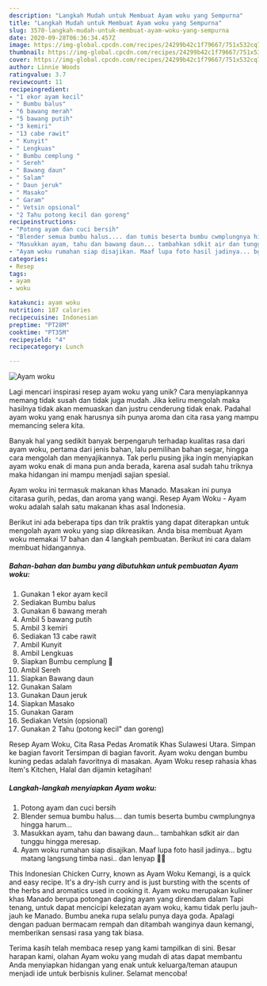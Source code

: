 ```yaml
---
description: "Langkah Mudah untuk Membuat Ayam woku yang Sempurna"
title: "Langkah Mudah untuk Membuat Ayam woku yang Sempurna"
slug: 3570-langkah-mudah-untuk-membuat-ayam-woku-yang-sempurna
date: 2020-09-28T06:36:34.457Z
image: https://img-global.cpcdn.com/recipes/24299b42c1f79667/751x532cq70/ayam-woku-foto-resep-utama.jpg
thumbnail: https://img-global.cpcdn.com/recipes/24299b42c1f79667/751x532cq70/ayam-woku-foto-resep-utama.jpg
cover: https://img-global.cpcdn.com/recipes/24299b42c1f79667/751x532cq70/ayam-woku-foto-resep-utama.jpg
author: Linnie Woods
ratingvalue: 3.7
reviewcount: 11
recipeingredient:
- "1 ekor ayam kecil"
- " Bumbu balus"
- "6 bawang merah"
- "5 bawang putih"
- "3 kemiri"
- "13 cabe rawit"
- " Kunyit"
- " Lengkuas"
- " Bumbu cemplung "
- " Sereh"
- " Bawang daun"
- " Salam"
- " Daun jeruk"
- " Masako"
- " Garam"
- " Vetsin opsional"
- "2 Tahu potong kecil dan goreng"
recipeinstructions:
- "Potong ayam dan cuci bersih"
- "Blender semua bumbu halus.... dan tumis beserta bumbu cwmplungnya hingga harum..."
- "Masukkan ayam, tahu dan bawang daun... tambahkan sdkit air dan tunggu hingga meresap."
- "Ayam woku rumahan siap disajikan. Maaf lupa foto hasil jadinya... bgtu matang langsung timba nasi.. dan lenyap 🤭🙏"
categories:
- Resep
tags:
- ayam
- woku

katakunci: ayam woku 
nutrition: 187 calories
recipecuisine: Indonesian
preptime: "PT28M"
cooktime: "PT35M"
recipeyield: "4"
recipecategory: Lunch

---
```



![Ayam woku](https://img-global.cpcdn.com/recipes/24299b42c1f79667/751x532cq70/ayam-woku-foto-resep-utama.jpg)

Lagi mencari inspirasi resep ayam woku yang unik? Cara menyiapkannya memang tidak susah dan tidak juga mudah. Jika keliru mengolah maka hasilnya tidak akan memuaskan dan justru cenderung tidak enak. Padahal ayam woku yang enak harusnya sih punya aroma dan cita rasa yang mampu memancing selera kita.

Banyak hal yang sedikit banyak berpengaruh terhadap kualitas rasa dari ayam woku, pertama dari jenis bahan, lalu pemilihan bahan segar, hingga cara mengolah dan menyajikannya. Tak perlu pusing jika ingin menyiapkan ayam woku enak di mana pun anda berada, karena asal sudah tahu triknya maka hidangan ini mampu menjadi sajian spesial.

Ayam woku ini termasuk makanan khas Manado. Masakan ini punya citarasa gurih, pedas, dan aroma yang wangi. Resep Ayam Woku - Ayam woku adalah salah satu makanan khas asal Indonesia.


Berikut ini ada beberapa tips dan trik praktis yang dapat diterapkan untuk mengolah ayam woku yang siap dikreasikan. Anda bisa membuat Ayam woku memakai 17 bahan dan 4 langkah pembuatan. Berikut ini cara dalam membuat hidangannya.

<!--inarticleads1-->

##### Bahan-bahan dan bumbu yang dibutuhkan untuk pembuatan Ayam woku:

1. Gunakan 1 ekor ayam kecil
1. Sediakan  Bumbu balus
1. Gunakan 6 bawang merah
1. Ambil 5 bawang putih
1. Ambil 3 kemiri
1. Sediakan 13 cabe rawit
1. Ambil  Kunyit
1. Ambil  Lengkuas
1. Siapkan  Bumbu cemplung 🤭
1. Ambil  Sereh
1. Siapkan  Bawang daun
1. Gunakan  Salam
1. Gunakan  Daun jeruk
1. Siapkan  Masako
1. Gunakan  Garam
1. Sediakan  Vetsin (opsional)
1. Gunakan 2 Tahu (potong kecil&#34; dan goreng)


Resep Ayam Woku, Cita Rasa Pedas Aromatik Khas Sulawesi Utara. Simpan ke bagian favorit Tersimpan di bagian favorit. Ayam woku dengan bumbu kuning pedas adalah favoritnya di masakan. Ayam Woku resep rahasia khas Item&#39;s Kitchen, Halal dan dijamin ketagihan! 

<!--inarticleads2-->

##### Langkah-langkah menyiapkan Ayam woku:

1. Potong ayam dan cuci bersih
1. Blender semua bumbu halus.... dan tumis beserta bumbu cwmplungnya hingga harum...
1. Masukkan ayam, tahu dan bawang daun... tambahkan sdkit air dan tunggu hingga meresap.
1. Ayam woku rumahan siap disajikan. Maaf lupa foto hasil jadinya... bgtu matang langsung timba nasi.. dan lenyap 🤭🙏


This Indonesian Chicken Curry, known as Ayam Woku Kemangi, is a quick and easy recipe. It&#39;s a dry-ish curry and is just bursting with the scents of the herbs and aromatics used in cooking it. Ayam woku merupakan kuliner khas Manado berupa potongan daging ayam yang direndam dalam Tapi tenang, untuk dapat mencicipi kelezatan ayam woku, kamu tidak perlu jauh-jauh ke Manado. Bumbu aneka rupa selalu punya daya goda. Apalagi dengan paduan bermacam rempah dan ditambah wanginya daun kemangi, memberikan sensasi rasa yang tak biasa. 

Terima kasih telah membaca resep yang kami tampilkan di sini. Besar harapan kami, olahan Ayam woku yang mudah di atas dapat membantu Anda menyiapkan hidangan yang enak untuk keluarga/teman ataupun menjadi ide untuk berbisnis kuliner. Selamat mencoba!
